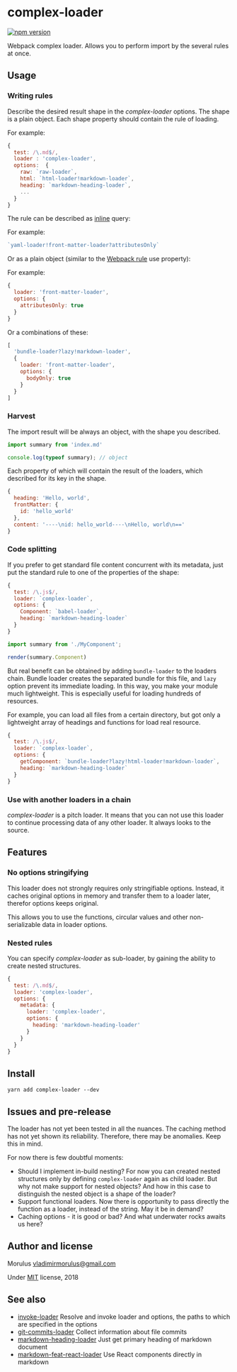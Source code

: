 complex-loader
==

[![npm version](https://img.shields.io/npm/v/complex-loader.svg)](https://www.npmjs.com/package/complex-loader)

Webpack complex loader. Allows you to perform import by the several rules at once.

## Usage

### Writing rules

Describe the desired result shape in the *complex-loader* options. The shape is a plain object. Each shape property should contain the rule of loading.

For example:
```js
{
  test: /\.md$/,
  loader : 'complex-loader',
  options:  {
    raw: `raw-loader`,
    html: `html-loader!markdown-loader`,
    heading: `markdown-heading-loader`,
    ...
  }
}
```

The rule can be described as [inline](https://webpack.js.org/concepts/loaders/#inline) query:

For example:
```js
`yaml-loader!front-matter-loader?attributesOnly`
```

Or as a plain object (similar to the [Webpack rule](https://webpack.js.org/concepts/loaders/#configuration) use property):

For example:
```js
{
  loader: 'front-matter-loader',
  options: {
    attributesOnly: true
  }
}
```

Or a combinations of these:

```js
[
  'bundle-loader?lazy!markdown-loader',
  {
    loader: 'front-matter-loader',
    options: {
      bodyOnly: true
    }
  }
]
```

### Harvest

The import result will be always an object, with the shape you described.

```js
import summary from 'index.md'

console.log(typeof summary); // object
```

Each property of which will contain the result of the loaders, which described for its key in the shape.

```js
{
  heading: 'Hello, world',
  frontMatter: {
    id: 'hello_world'
  },
  content: '----\nid: hello_world----\nHello, world\n=='
}
```

### Code splitting

If you prefer to get standard file content concurrent with its metadata, just put the standard rule to one of the properties of the shape:

```js
{
  test: /\.js$/,
  loader: `complex-loader`,
  options: {
    Component: `babel-loader`,
    heading: `markdown-heading-loader`
  }
}
```

```js
import summary from './MyComponent';

render(summary.Component)
```

But real benefit can be obtained by adding `bundle-loader` to the loaders chain. Bundle loader creates the separated bundle for this file, and `lazy` option prevent its immediate loading. In this way, you make your module much lightweight. This is especially useful for loading hundreds of resources.

For example, you can load all files from a certain directory, but got only a lightweight array of headings and functions for load real resource.

```js
{
  test: /\.js$/,
  loader: `complex-loader`,
  options: {
    getComponent: `bundle-loader?lazy!html-loader!markdown-loader`,
    heading: `markdown-heading-loader`
  }
}
```

### Use with another loaders in a chain

*complex-loader* is a pitch loader. It means that you can not use this loader to continue processing data of any other loader. It always looks to the source.

Features
--

### No options stringifying

This loader does not strongly requires only stringifiable options. Instead, it caches original options in memory and transfer them to a loader later, therefor options keeps original.

This allows you to use the functions, circular values and other non-serializable data in loader options.

### Nested rules

You can specify *complex-loader* as sub-loader, by gaining the ability to create nested structures.

```js
{
  test: /\.md$/,
  loader: 'complex-loader',
  options: {
    metadata: {
      loader: 'complex-loader',
      options: {
        heading: 'markdown-heading-loader'
      }
    }
  }
}
```

Install
--

```shell
yarn add complex-loader --dev
```

Issues and pre-release
--

The loader has not yet been tested in all the nuances. The caching method has not yet shown its reliability. Therefore, there may be anomalies. Keep this in mind.

For now there is few doubtful moments:

- Should I implement in-build nesting? For now you can created nested structures only by defining `complex-loader` again as child loader. But why not make support for nested objects? And how in this case to distinguish the nested object is a shape of the loader?
- Support functional loaders. Now there is opportunity to pass directly the function as a loader, instead of the string. May it be in demand?
- Caching options - it is good or bad? And what underwater rocks awaits us here?

Author and license
--

Morulus <vladimirmorulus@gmail.com>

Under [MIT](https://github.com/morulus/complex-loader/blob/master/LICENSE) license, 2018

See also
--

- [invoke-loader](https://github.com/morulus/invoke-loader) Resolve and invoke loader and options, the paths to which are specified in the options
- [git-commits-loader](https://github.com/morulus/git-commits-loader) Collect information about file commits
- [markdown-heading-loader](https://github.com/morulus/markdown-heading-loader) Just get primary heading of markdown document
- [markdown-feat-react-loader](https://github.com/morulus/markdown-feat-react-loader) Use React components directly in markdown
